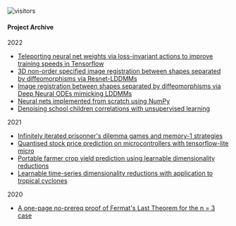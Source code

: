 ![visitors](https://visitor-badge.glitch.me/badge?page_id=baubels.visitor-badge&left_color=green&left_text=Visitor%20Number)

#### Project Archive

2022
- [Teleporting neural net weights via loss-invariant actions to improve training speeds in Tensorflow](https://github.com/baubels/gradient_teleportation)
- [3D non-order specified image registration between shapes separated by diffeomorphisms via Resnet-LDDMMs](https://github.com/baubels/3d_diffeomorphic_nnets)
- [Image registration between shapes separated by diffeomorphisms via Deep Neural ODEs mimicking LDDMMs](https://github.com/baubels/diffeomorphic_registration)
- [Neural nets implemented from scratch using NumPy](https://github.com/baubels/numpynets)
- [Denoising school children correlations with unsupervised learning](https://github.com/baubels/unsupervised_porto)

2021
- [Infinitely iterated prisonner's dilemma games and memory-1 strategies](https://github.com/baubels/inf_itgames)
- [Quantised stock price prediction on microcontrollers with tensorflow-lite micro](https://github.com/baubels/latency_champ)
- [Portable farmer crop yield prediction using learnable dimensionality reductions](https://github.com/baubels/illinois-crop-yield)
- [Learnable time-series dimensionality reductions with application to tropical cyclones](https://github.com/baubels/stuod_cyclone)

2020
- [A one-page no-prereq proof of Fermat's Last Theorem for the n = 3 case](https://github.com/baubels/flt3)

<!--
**baubels/baubels** is a ✨ _special_ ✨ repository because its `README.md` (this file) appears on your GitHub profile.

Here are some ideas to get you started:

- 🔭 I’m currently working on ...
- 🌱 I’m currently learning ...
- 👯 I’m looking to collaborate on ...
- 🤔 I’m looking for help with ...
- 💬 Ask me about ...
- 📫 How to reach me: ...
- 😄 Pronouns: ...
- ⚡ Fun fact: ...
-->
